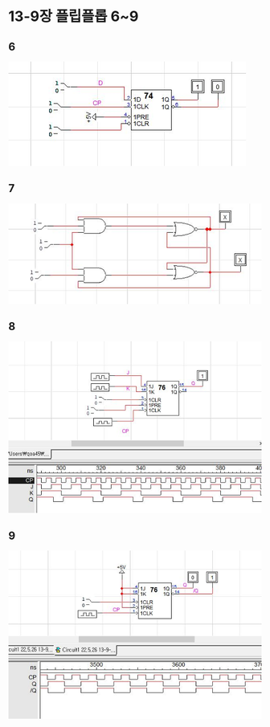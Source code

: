 # 13-9장 플립플롭 6~9
## 6
![1](/img13-9/6.JPG)
## 7
![1](/img13-9/7.JPG)
## 8
![1](/img13-9/8.JPG)
## 9
![1](/img13-9/9.JPG)
